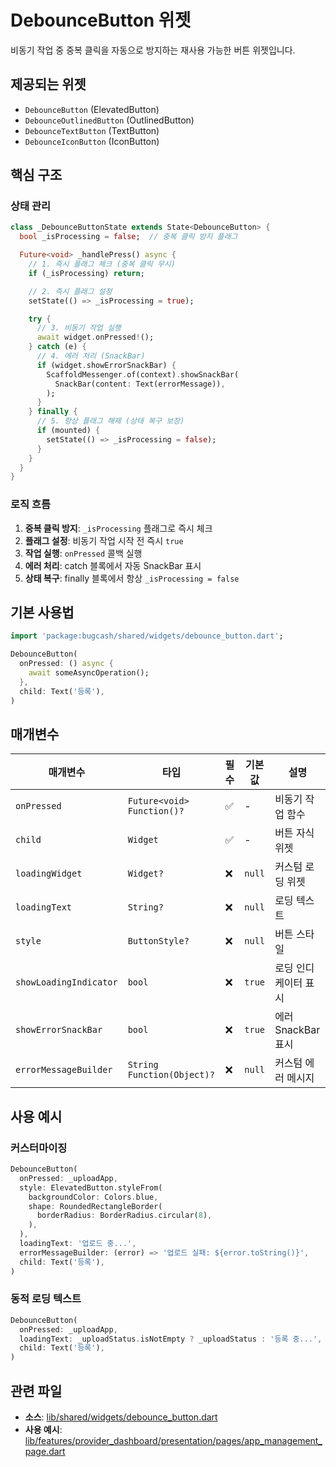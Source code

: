 # DebounceButton 위젯

비동기 작업 중 중복 클릭을 자동으로 방지하는 재사용 가능한 버튼 위젯입니다.

## 제공되는 위젯

- `DebounceButton` (ElevatedButton)
- `DebounceOutlinedButton` (OutlinedButton)
- `DebounceTextButton` (TextButton)
- `DebounceIconButton` (IconButton)

## 핵심 구조

### 상태 관리

```dart
class _DebounceButtonState extends State<DebounceButton> {
  bool _isProcessing = false;  // 중복 클릭 방지 플래그

  Future<void> _handlePress() async {
    // 1. 즉시 플래그 체크 (중복 클릭 무시)
    if (_isProcessing) return;

    // 2. 즉시 플래그 설정
    setState(() => _isProcessing = true);

    try {
      // 3. 비동기 작업 실행
      await widget.onPressed!();
    } catch (e) {
      // 4. 에러 처리 (SnackBar)
      if (widget.showErrorSnackBar) {
        ScaffoldMessenger.of(context).showSnackBar(
          SnackBar(content: Text(errorMessage)),
        );
      }
    } finally {
      // 5. 항상 플래그 해제 (상태 복구 보장)
      if (mounted) {
        setState(() => _isProcessing = false);
      }
    }
  }
}
```

### 로직 흐름

1. **중복 클릭 방지**: `_isProcessing` 플래그로 즉시 체크
2. **플래그 설정**: 비동기 작업 시작 전 즉시 `true`
3. **작업 실행**: `onPressed` 콜백 실행
4. **에러 처리**: catch 블록에서 자동 SnackBar 표시
5. **상태 복구**: finally 블록에서 항상 `_isProcessing = false`

## 기본 사용법

```dart
import 'package:bugcash/shared/widgets/debounce_button.dart';

DebounceButton(
  onPressed: () async {
    await someAsyncOperation();
  },
  child: Text('등록'),
)
```

## 매개변수

| 매개변수 | 타입 | 필수 | 기본값 | 설명 |
|---------|------|------|--------|------|
| `onPressed` | `Future<void> Function()?` | ✅ | - | 비동기 작업 함수 |
| `child` | `Widget` | ✅ | - | 버튼 자식 위젯 |
| `loadingWidget` | `Widget?` | ❌ | `null` | 커스텀 로딩 위젯 |
| `loadingText` | `String?` | ❌ | `null` | 로딩 텍스트 |
| `style` | `ButtonStyle?` | ❌ | `null` | 버튼 스타일 |
| `showLoadingIndicator` | `bool` | ❌ | `true` | 로딩 인디케이터 표시 |
| `showErrorSnackBar` | `bool` | ❌ | `true` | 에러 SnackBar 표시 |
| `errorMessageBuilder` | `String Function(Object)?` | ❌ | `null` | 커스텀 에러 메시지 |

## 사용 예시

### 커스터마이징

```dart
DebounceButton(
  onPressed: _uploadApp,
  style: ElevatedButton.styleFrom(
    backgroundColor: Colors.blue,
    shape: RoundedRectangleBorder(
      borderRadius: BorderRadius.circular(8),
    ),
  ),
  loadingText: '업로드 중...',
  errorMessageBuilder: (error) => '업로드 실패: ${error.toString()}',
  child: Text('등록'),
)
```

### 동적 로딩 텍스트

```dart
DebounceButton(
  onPressed: _uploadApp,
  loadingText: _uploadStatus.isNotEmpty ? _uploadStatus : '등록 중...',
  child: Text('등록'),
)
```

## 관련 파일

- **소스**: [lib/shared/widgets/debounce_button.dart](debounce_button.dart)
- **사용 예시**: [lib/features/provider_dashboard/presentation/pages/app_management_page.dart](../../features/provider_dashboard/presentation/pages/app_management_page.dart)
